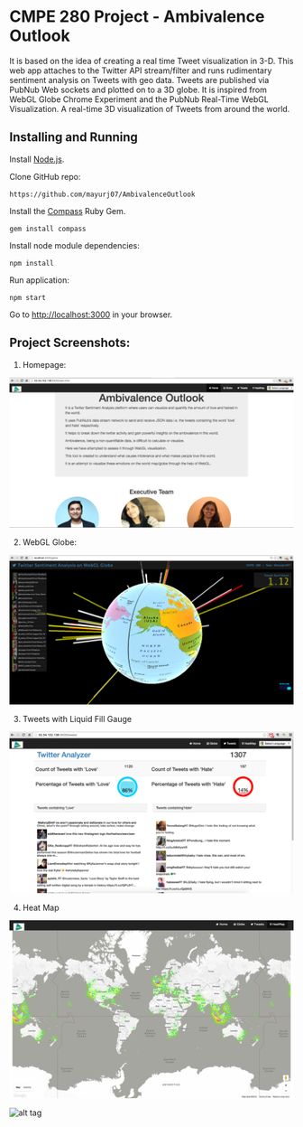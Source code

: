 CMPE 280 Project - Ambivalence Outlook
==========

It is based on the idea of creating a real time Tweet visualization in 3-D.
This web app attaches to the Twitter API stream/filter and runs rudimentary sentiment analysis on Tweets with geo data.
Tweets are published via PubNub Web sockets and plotted on to a 3D globe.
It is inspired from WebGL Globe Chrome Experiment and the PubNub Real-Time WebGL Visualization.
A real-time 3D visualization of Tweets from around the world.


Installing and Running
----

Install [Node.js](http://nodejs.org/).

Clone GitHub repo:

```
https://github.com/mayurj07/AmbivalenceOutlook
```

Install the [Compass](http://compass-style.org/) Ruby Gem.

```
gem install compass
```


Install node module dependencies:

```
npm install
```

Run application:

```
npm start
```

Go to [http://localhost:3000](http://localhost:3000) in your browser.


Project Screenshots:
----

1. Homepage:

![alt tag](https://github.com/mayurj07/AmbivalenceOutlook/blob/master/screenshots/Home.png)

2. WebGL Globe:

![alt tag](https://github.com/mayurj07/AmbivalenceOutlook/blob/master/screenshots/WebGLGlobe.png)

3. Tweets with Liquid Fill Gauge

![alt tag](https://github.com/mayurj07/AmbivalenceOutlook/blob/master/screenshots/gauge.png)

4. Heat Map

![alt tag](https://github.com/mayurj07/AmbivalenceOutlook/blob/master/screenshots/HeatMap.png)

![alt tag](https://github.com/mayurj07/AmbivalenceOutlook/blob/master/screenshots/Heatmap2.png)



